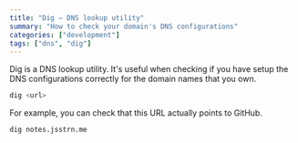 ```yaml
---
title: "Dig – DNS lookup utility"
summary: "How to check your domain's DNS configurations"
categories: ["development"]
tags: ["dns", "dig"]
---
```


Dig is a DNS lookup utility. It's useful when checking if you have setup the DNS configurations correctly for the domain names that you own.

```sh
dig <url>
```

For example, you can check that this URL actually points to GitHub.

```
dig notes.jsstrn.me
```
